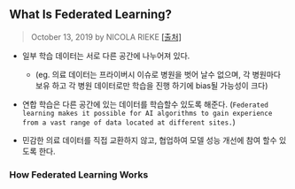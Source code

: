 ## What Is Federated Learning?

> October 13, 2019 by NICOLA RIEKE [[출처]](https://blogs.nvidia.com/blog/2019/10/13/what-is-federated-learning/)


- 일부 학습 데이터는 서로 다른 공간에 나누어져 있다. 
    - (eg. 의료 데이터는 프라이버시 이슈로 병원을 벗어 날수 없으며, 각 병원마다 보유 하고 각 병원 데이터로만 학습을 진행 하기에 bias될 가능성이 크다)
- 연합 학습은 다른 공간에 있는 데이터를 학습할수 있도록 해준다. (`Federated learning makes it possible for AI algorithms to gain experience from a vast range of data located at different sites.`)

- 민감한 의료 데이터를 직접 교환하지 않고, 협업하여 모델 성능 개선에 참여 할수 있도록 한다. 

### How Federated Learning Works 


